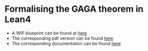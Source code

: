 # Formalising the GAGA theorem in Lean4

- A WIP blueprint can be found at [here](https://jjaassoonn.github.io/GAGA/blueprint/index.html)
- The corresponding pdf version can be found [here](https://jjaassoonn.github.io/GAGA/blueprint.pdf)
- The corresponding documentation can be found [here](https://jjaassoonn.github.io/GAGA/docs) 
